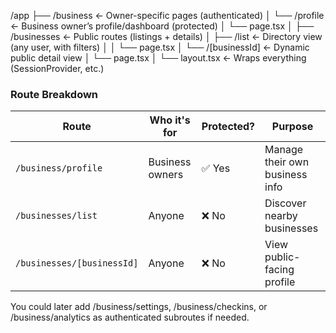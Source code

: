 /app
├── /business ← Owner-specific pages (authenticated)
│ └── /profile ← Business owner’s profile/dashboard (protected)
│ └── page.tsx
│
├── /businesses ← Public routes (listings + details)
│ ├── /list ← Directory view (any user, with filters)
│ │ └── page.tsx
│ └── /[businessId] ← Dynamic public detail view
│ └── page.tsx
│
└── layout.tsx ← Wraps everything (SessionProvider, etc.)

### Route Breakdown

| Route                      | Who it's for    | Protected? | Purpose                        |
| -------------------------- | --------------- | ---------- | ------------------------------ |
| `/business/profile`        | Business owners | ✅ Yes     | Manage their own business info |
| `/businesses/list`         | Anyone          | ❌ No      | Discover nearby businesses     |
| `/businesses/[businessId]` | Anyone          | ❌ No      | View public-facing profile     |

You could later add /business/settings, /business/checkins, or /business/analytics as authenticated subroutes if needed.
